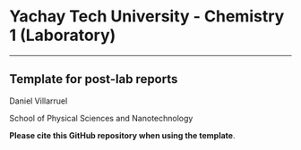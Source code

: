 # Yachay Tech University - Chemistry 1 (Laboratory)
--- 
Template for post-lab reports 
---

Daniel Villarruel

School of Physical Sciences and Nanotechnology

**Please cite this GitHub repository when using the template**.
